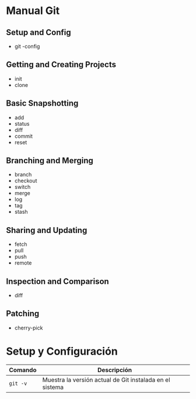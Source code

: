# Manual Git

## Setup and Config

- git
-config

## Getting and Creating Projects

- init
- clone

## Basic Snapshotting

- add
- status
- diff
- commit
- reset

## Branching and Merging

- branch
- checkout
- switch
- merge
- log
- tag
- stash

## Sharing and Updating

- fetch
- pull
- push
- remote

## Inspection and Comparison

- diff

## Patching

- cherry-pick


# Setup y Configuración

| Comando | Descripción |
|---------|-------------|
| `git -v` | Muestra la versión actual de Git instalada en el sistema |
